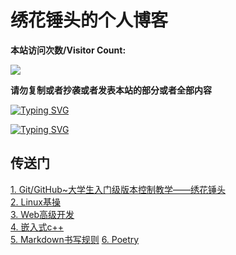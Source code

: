# 绣花锤头的个人博客  
     
**本站访问次数/Visitor Count:**

<a href="https://count.getloli.com/"><img src="https://count.getloli.com/get/@:2356360027"></a>

**请勿复制或者抄袭或者发表本站的部分或者全部内容**


[![Typing SVG](https://readme-typing-svg.herokuapp.com?color=%2336BCF7&center=true&vCenter=true&width=600&lines=Hi+there+👋,+I+am+2356360027;+Welcome+to+My+Space!;In+this+little+blogosphere;I+will+share+with+you+my+personal+understanding+of+what+I+have+learned;I+hope+this+place+will+bring+you+knowledge+and+pleasure+and+let+us+explore+together+)](https://github.com/2356360027/2356360027.github.io)

[![Typing SVG](https://readme-typing-svg.herokuapp.com?color=%2336BCF7&center=true&vCenter=true&width=600&lines=你+好+👋,+我+是+绣+花+锤+头+;+欢+迎+来+到+我+的+博+客+!;+在+这+个+小+小+的+博+客+世+界+里+;我+将+与+您+分+享+我+对+我+所+学+知+识+的+个+人+理+解;+希+望+这+个+地+方+能+够+为+您+带+来+知+识+和+愉+悦+;让+我+们+一+同+学+习+吧+！)](https://github.com/2356360027/2356360027.github.io)


        
## 传送门  
[1. Git/GitHub~大学生入门级版本控制教学——绣花锤头](Git.md)  
[2. Linux基操](Linux.md)   
[3. Web高级开发](Web.md)  
[4. 嵌入式c++](Linux_gpp.md)  
[5. Markdown书写规则](Markdown.md)
[6. Poetry](poetry.md)



